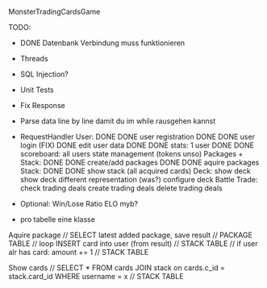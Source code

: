 MonsterTradingCardsGame

TODO:
- DONE Datenbank Verbindung muss funktionieren
- Threads
- SQL Injection?
- Unit Tests
- Fix Response
- Parse data line by line damit du im while rausgehen kannst    
- RequestHandler
    User:
        DONE DONE user registration
        DONE DONE user login
        (FIX) DONE edit user data
        DONE DONE stats: 1 user
        DONE DONE scoreboard: all users
        state management (tokens unso)
    Packages + Stack:
        DONE DONE create/add packages
        DONE DONE aquire packages
    Stack:
        DONE DONE show stack (all acquired cards)
    Deck:
        show deck
        show deck different representation (was?)
        configure deck
    Battle
    Trade:
        check trading deals
        create trading deals
        delete trading deals
- Optional:
    Win/Lose Ratio
    ELO myb?

- pro tabelle eine klasse

Aquire package
// SELECT latest added package, save result // PACKAGE TABLE
// loop INSERT card into user (from result) // STACK TABLE
// if user alr has card: amount += 1 // STACK TABLE

Show cards 
// SELECT * FROM cards JOIN stack on cards.c_id = stack.card_id WHERE username = x // STACK TABLE